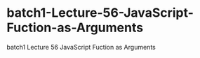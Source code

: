 # batch1-Lecture-56-JavaScript-Fuction-as-Arguments
batch1 Lecture 56 JavaScript Fuction as Arguments
